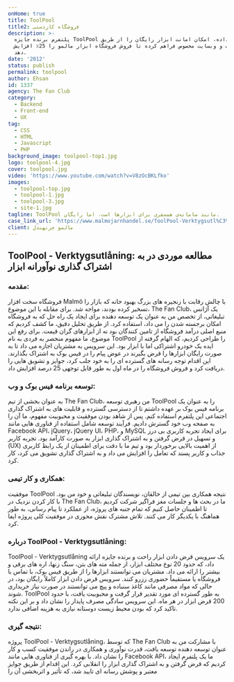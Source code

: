 ```yaml
---
onHome: true
title: ToolPool
title2: فروشگاه کاردستی
description: >-
  پلتفرم برنده جایزه ToolPool را توسعه داده، امکان امانت ابزار رایگان را از طریق
  فیسبوک و وبسایت مخصوص فراهم کرده تا فروش فروشگاه ابزار مالمو را 25٪ افزایش
  دهد.
date: '2012'
status: publish
permalink: toolpool
author: Ehsan
id: 1337
agency: The Fan Club
category:
  - Backend
  - Front-end
  - UX
tag:
  - CSS
  - HTML
  - Javascript
  - PHP
background_image: toolpool-top1.jpg
logo: toolpool-4.jpg
cover: toolpool.jpg
video: 'https://www.youtube.com/watch?v=V8zOcBKLfko'
images:
  - toolpool-top.jpg
  - toolpool-1.jpg
  - toolpool-3.jpg
  - site-1.jpg
tagline: ToolPool مانند سامانه‌ی همسفری برای ابزارها است، اما رایگان.
case_link_url: 'https://www.malmojarnhandel.se/ToolPool-Verktygsutl%C3%A5ning'
client: مالمو جرنهندل
---
```

<h2>ToolPool - Verktygsutlåning: مطالعه موردی در به اشتراک گذاری نوآورانه ابزار</h2>

  <h3>مقدمه:</h3>
  <p>
    فروشگاه سخت افزار Malmö با چالش رقابت با زنجیره های بزرگ بهبود خانه که بازار را تسخیر کرده بودند، مواجه شد. برای مقابله با این موضوع، The Fan Club، یک آژانس تبلیغاتی، از تخصص من به عنوان یک توسعه دهنده برای ایجاد یک راه حل که به فروشگاه امکان برجسته شدن را می داد، استفاده کرد. از طریق تحلیل دقیق، ما کشف کردیم که منبع اصلی درآمد فروشگاه از تامین کنندگان بود نه از ابزارهای گران قیمت. برای رفع این موضوع، ما مفهوم منحصر به فردی به نام ToolPool را طراحی کردیم، که الهام گرفته از ایده یک خودرو اشتراکی اما با ابزار بود. این سرویس به مشتریان اجازه می داد تا به صورت رایگان ابزارها را قرض بگیرند در عوض پیام را در فیس بوک به اشتراک بگذارند. این اقدام توجه رسانه های گسترده ای را به خود جلب کرد، جوایز و تشویق هایی را دریافت کرد و فروش فروشگاه را در ماه اول به طور قابل توجهی 25 درصد افزایش داد.
  </p>

  <h3>توسعه برنامه فیس بوک و وب:</h3>
  <p>
    به عنوان بخشی از تیم The Fan Club، من رهبری توسعه ToolPool را به عنوان یک برنامه فیس بوک بر عهده داشتم تا از دسترسی گسترده و قابلیت های به اشتراک گذاری اجتماعی این پلتفرم استفاده کنم. پس از شاهد بودن موفقیت و محبوبیت مفهوم، ما آن را به صفحه وب خود گسترش دادیم. فرآیند توسعه شامل استفاده از فناوری هایی مانند Facebook API، jQuery، jQuery UI، PHP، و MySQL برای ایجاد تجربه کاربری بی درز و تسهیل در قرض گرفتن و به اشتراک گذاری ابزار به صورت کارآمد بود. تجربه کاربر (UX) از اهمیت بالایی برخوردار بود و تیم ما با دقت برای اطمینان از یک رابط کاربری جذاب و کاربر پسند که تعامل را افزایش می داد و به اشتراک گذاری تشویق می کرد، کار کرد.
  </p>

  <h3>همکاری و کار تیمی:</h3>
  <p>
    موفقیت ToolPool نتیجه همکاری بین تیمی از خالقان، نویسندگان تبلیغاتی و خود من بود. با کار کردن نزدیک در The Fan Club، ما در بحث ها و جلسات مغز فراگیر شرکت کردیم تا اطمینان حاصل کنیم که تمام جنبه های پروژه، از عملکرد تا پیام رسانی، به طور هماهنگ با یکدیگر کار می کنند. تلاش مشترک نقش محوری در موفقیت کلی پروژه ایفا کرد.
  </p>

  <h3>درباره ToolPool - Verktygsutlåning:</h3>
  <p>
    ToolPool - Verktygsutlåning یک سرویس قرض دادن ابزار راحت و برنده جایزه ارائه داد، که حدود 20 نوع مختلف ابزار، از جمله مته های بتن، سنگ زنها، اره های برقی و بیشتر را ارائه می داد. مشتریان می توانستند ابزارها را از طریق فیس بوک، با تماس با فروشگاه یا مستقیماً حضوری رزرو کنند. سرویس قرض دادن ابزار کاملاً رایگان بود، در حالی که مواد مصرفی مانند کاغذ سنباده و پیچ می توانستند در صورت نیاز خریداری شوند. ToolPool به طور گسترده ای مورد تقدیر قرار گرفت و محبوبیت یافت، با حدود 200 قرض ابزار در هر ماه. این سرویس سادگی مصرف پایدار را نشان داد و بر این نکته تاکید کرد که بودن محیط زیست دوستانه نیازی به هزینه اضافی ندارد.
  </p>

  <h3>نتیجه گیری:</h3>
  <p>
    پروژه ToolPool - Verktygsutlåning، که توسط The Fan Club با مشارکت من به عنوان توسعه دهنده توسعه یافت، قدرت نوآوری و همکاری در راندن موفقیت کسب و کار را نشان داد. با بهره گیری از فناوری هایی مانند Facebook API، ما یک پلتفرم ایجاد کردیم که قرض گرفتن و به اشتراک گذاری ابزار را انقلابی کرد. این اقدام از طریق جوایز معتبر و پوشش رسانه ای تایید شد، که تأثیر و اثربخشی آن را

